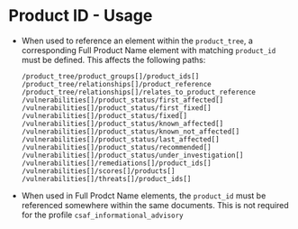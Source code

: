 # Product ID - Usage

* When used to reference an element within the `product_tree`, a corresponding Full Product Name element with matching
  `product_id` must be defined. This affects the following paths:

  ```
  /product_tree/product_groups[]/product_ids[]
  /product_tree/relationships[]/product_reference
  /product_tree/relationships[]/relates_to_product_reference
  /vulnerabilities[]/product_status/first_affected[]
  /vulnerabilities[]/product_status/first_fixed[]
  /vulnerabilities[]/product_status/fixed[]
  /vulnerabilities[]/product_status/known_affected[]
  /vulnerabilities[]/product_status/known_not_affected[]
  /vulnerabilities[]/product_status/last_affected[]
  /vulnerabilities[]/product_status/recommended[]
  /vulnerabilities[]/product_status/under_investigation[]
  /vulnerabilities[]/remediations[]/product_ids[]
  /vulnerabilities[]/scores[]/products[]
  /vulnerabilities[]/threats[]/product_ids[]
  ```

* When used in Full Prodct Name elements, the `product_id` must be referenced somewhere within the same documents. This
  is not required for the profile `csaf_informational_advisory`
